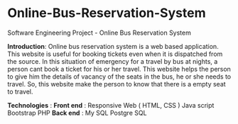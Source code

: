 # Online-Bus-Reservation-System
Software Engineering Project - Online Bus Reservation System

**Introduction**:
 Online bus reservation system is a web based application. 
 This website is useful for booking tickets even when it is dispatched from the source.
 In this situation of emergency for a travel by bus at nights, a person cant book a ticket for his or her travel. 
 This website helps the person to give him the details of vacancy of the seats in the bus, he or she needs to travel.
 So, this website make the person to know that there is a empty seat to travel.
 
 
 **Technologies** :
**Front end** : 
Responsive Web ( HTML, CSS )
Java script
Bootstrap
PHP
**Back end** : 
My SQL 
Postgre SQL

